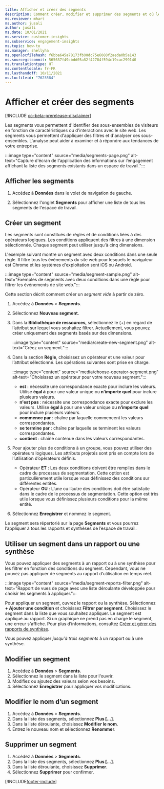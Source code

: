```yaml
---
title: Afficher et créer des segments
description: Comment créer, modifier et supprimer des segments et où les utiliser.
ms.reviewer: mhart
ms.author: jusali
author: jusali
ms.date: 10/01/2021
ms.service: customer-insights
ms.subservice: engagement-insights
ms.topic: how-to
ms.manager: shellyha
ms.openlocfilehash: f6bba645a78173fb00dc75e6080f2aeda0b5a143
ms.sourcegitcommit: 565637f49cbdd05a82f42784f594c19cac299140
ms.translationtype: HT
ms.contentlocale: fr-FR
ms.lasthandoff: 10/11/2021
ms.locfileid: "7623584"
---
```

# <a name="view-and-create-segments"></a>Afficher et créer des segments

[!INCLUDE [cc-beta-prerelease-disclaimer](includes/cc-beta-prerelease-disclaimer.md)]

Les segments vous permettent d'identifier des sous-ensembles de visiteurs en fonction de caractéristiques ou d'interactions avec le site web. Les segments vous permettent d'appliquer des filtres et d'analyser ces sous-ensembles. L'analyse peut aider à examiner et à répondre aux tendances de votre entreprise. 

:::image type="content" source="media/segments-page.png" alt-text="Capture d'écran de l'application des informations sur l’engagement affichant la liste des segments existants dans un espace de travail.":::

## <a name="view-segments"></a>Afficher les segments

1. Accédez à **Données** dans le volet de navigation de gauche. 

1. Sélectionnez l'onglet **Segments** pour afficher une liste de tous les segments de l'espace de travail. 

## <a name="create-a-segment"></a>Créer un segment

Les segments sont constitués de règles et de conditions liées à des opérateurs logiques. Les conditions appliquent des filtres à une dimension sélectionnée. Chaque segment peut utiliser jusqu'à cinq dimensions.

L'exemple suivant montre un segment avec deux conditions dans une seule règle. Il filtre tous les événements du site web pour lesquels le navigateur est Chrome et les systèmes d'exploitation sont iOS ou Android.

:::image type="content" source="media/segment-sample.png" alt-text="Exemples de segments avec deux conditions dans une règle pour filtrer les événements de site web.":::

Cette section décrit comment créer un *segment vide* à partir de zéro.

1. Accédez à **Données** > **Segments**.

1. Sélectionnez **Nouveau segment**.

1. Dans la **Bibliothèque de ressources**, sélectionnez le (+) en regard de l’attribut sur lequel vous souhaitez filtrer. Actuellement, vous pouvez créer uniquement des segments basés sur des dimensions.

   :::image type="content" source="media/create-new-segment.png" alt-text="Créez un segment.":::

1. Dans la section **Règle**, choisissez un opérateur et une valeur pour l’attribut sélectionné. Les opérations suivantes sont prise en charge.

   :::image type="content" source="media/choose-operator-segment.png" alt-text="Choisissez un opérateur pour votre nouveau segment.":::

   - **est** : nécessite une correspondance exacte pour inclure les valeurs. Utilise **égal à** pour une valeur unique ou **n'importe quel** pour inclure plusieurs valeurs.
   - **n'est pas** : nécessite une correspondance exacte pour exclure les valeurs. Utilise **égal à** pour une valeur unique ou **n'importe quel** pour inclure plusieurs valeurs.
   - **commence par** : chaîne par laquelle commencent les valeurs correspondantes.
   - **se termine par** : chaîne par laquelle se terminent les valeurs correspondantes.
   - **contient** : chaîne contenue dans les valeurs correspondantes.

1. Pour ajouter plus de conditions à un groupe, vous pouvez utiliser des opérateurs logiques. Les attributs projetés sont pris en compte lors de l’utilisation d’opérateurs définis.
   - Opérateur **ET** : Les deux conditions doivent être remplies dans le cadre du processus de segmentation. Cette option est particulièrement utile lorsque vous définissez des conditions sur différentes entités.
   - Opérateur **OU** : L’une ou l’autre des conditions doit être satisfaite dans le cadre de le processus de segmentation. Cette option est très utile lorsque vous définissez plusieurs conditions pour la même entité.

1. Sélectionnez **Enregistrer** et nommez le segment. 

Le segment sera répertorié sur la page **Segments** et vous pourrez l’appliquer à tous les rapports et synthèses de l’espace de travail.

## <a name="use-a-segment-in-a-report-or-funnel"></a>Utiliser un segment dans un rapport ou une synthèse

Vous pouvez appliquer des segments à un rapport ou à une synthèse pour les filtrer en fonction des conditions du segment. Cependant, vous ne pouvez pas appliquer de segments au rapport d'utilisation en temps réel.

:::image type="content" source="media/segment-reports-filter.png" alt-text="Rapport de vues de page avec une liste déroulante développée pour choisir les segments à appliquer.":::

Pour appliquer un segment, ouvrez le rapport ou la synthèse. Sélectionnez **+ Ajouter une condition** et choisissez **Filtrer par segment**. Choisissez le segment dans la liste que vous souhaitez appliquer. Le segment est appliqué au rapport. Si un graphique ne prend pas en charge le segment, une erreur s'affiche. Pour plus d’informations, consultez [Créer et gérer des rapports de synthèse](funnel-reports.md).
 
Vous pouvez appliquer *jusqu'à trois segments* à un rapport ou à une synthèse.

## <a name="edit-a-segment"></a>Modifier un segment

1. Accédez à **Données** > **Segments**.
1. Sélectionnez le segment dans la liste pour l'ouvrir. 
1. Modifiez ou ajoutez des valeurs selon vos besoins.
1. Sélectionnez **Enregistrer** pour appliquer vos modifications.

## <a name="change-the-name-of-a-segment"></a>Modifier le nom d’un segment

1. Accédez à **Données** > **Segments**.
1. Dans la liste des segments, sélectionnez **Plus [...]**. 
1. Dans la liste déroulante, choisissez **Modifier le nom**.
1. Entrez le nouveau nom et sélectionnez **Renommer**.

## <a name="delete-a-segment"></a>Supprimer un segment

1. Accédez à **Données** > **Segments**.
1. Dans la liste des segments, sélectionnez **Plus [...]**. 
1. Dans la liste déroulante, choisissez **Supprimer**.
1. Sélectionnez **Supprimer** pour confirmer.



[!INCLUDE[footer-include](../includes/footer-banner.md)]
